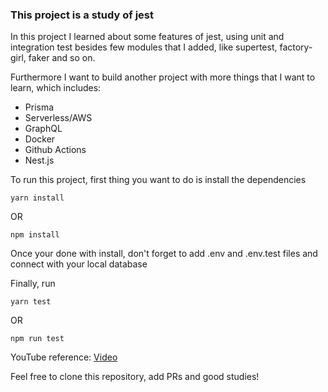 ### This project is a study of jest

In this project I learned about some features of jest, using unit and integration test besides few modules that I added, like supertest, factory-girl, faker and so on.

Furthermore I want to build another project with more things that I want to learn, which includes:

- Prisma
- Serverless/AWS
- GraphQL
- Docker
- Github Actions
- Nest.js

To run this project, first thing you want to do is install the dependencies

```yarn install```

OR

```npm install```

Once your done with install, don't forget to add .env and .env.test files and connect with your local database

Finally, run

```yarn test```

OR

```npm run test```

YouTube reference: [Video](https://www.youtube.com/watch?v=2G_mWfG0DZE)

Feel free to clone this repository, add PRs and good studies!
